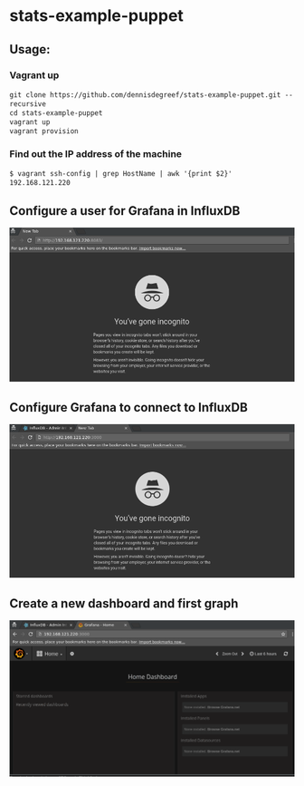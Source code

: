 # stats-example-puppet

## Usage:

### Vagrant up
```
git clone https://github.com/dennisdegreef/stats-example-puppet.git --recursive
cd stats-example-puppet
vagrant up
vagrant provision
```

### Find out the IP address of the machine
```
$ vagrant ssh-config | grep HostName | awk '{print $2}'
192.168.121.220
```

## Configure a user for Grafana in InfluxDB

![ConfigureInfluxDB](docs/create-influx-user.gif)

## Configure Grafana to connect to InfluxDB

![ConfigureGrafana](docs/configure-grafana.gif)

## Create a new dashboard and first graph
![CreateFirstDashboard](docs/create-dashboard-and-graph.gif)



